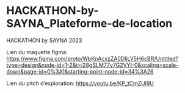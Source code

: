 # HACKATHON-by-SAYNA_Plateforme-de-location
HACKATHON by SAYNA 2023

Lien du maquette figma: https://www.figma.com/proto/WbKnAcxzZA0DljLV5H6cBR/Untitled?type=design&node-id=1-2&t=i28gSLM77v7G2VYI-0&scaling=scale-down&page-id=0%3A1&starting-point-node-id=34%3A26

Lien du pitch d’exploration: https://youtu.be/KP_tCmZUl9U
